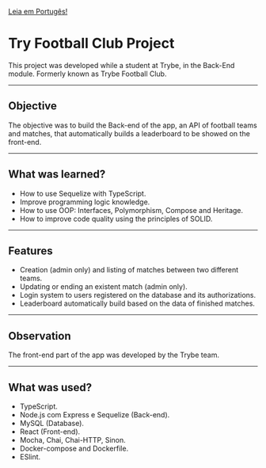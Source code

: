 [Leia em Portugês!](./README.md)

# Try Football Club Project
This project was developed while a student at Trybe, in the Back-End module.
Formerly known as Trybe Football Club.

---
## Objective
The objective was to build the Back-end of the app, an API of football teams and matches, that automatically builds a leaderboard to be showed on the front-end.

---
## What was learned?
- How to use Sequelize with TypeScript.
- Improve programming logic knowledge.
- How to use OOP: Interfaces, Polymorphism, Compose and Heritage.
- How to improve code quality using the principles of SOLID.

---
## Features
- Creation (admin only) and listing of matches between two different teams.
- Updating or ending an existent match (admin only).
- Login system to users registered on the database and its authorizations.
- Leaderboard automatically build based on the data of finished matches.

---
## Observation
The front-end part of the app was developed by the Trybe team.

---
## What was used?
- TypeScript.
- Node.js com Express e Sequelize (Back-end).
- MySQL (Database).
- React (Front-end).
- Mocha, Chai, Chai-HTTP, Sinon.
- Docker-compose and Dockerfile.
- ESlint.

